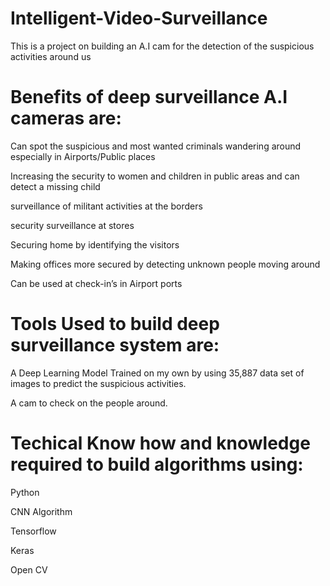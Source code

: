 # Intelligent-Video-Surveillance
This is a project on building an A.I cam for the detection of the suspicious activities around us

# Benefits of deep surveillance A.I cameras are: 
Can spot the suspicious and most wanted criminals wandering around especially in Airports/Public places 

Increasing the security to women and children in public areas and can detect a missing child

surveillance of militant activities at the borders 

security surveillance at stores

Securing home by identifying the visitors 

Making offices more secured by detecting unknown people moving around 

Can be used at check-in’s in Airport ports 

# Tools Used to build deep surveillance system are:
A Deep Learning Model Trained on my own by using 35,887 data set of images to predict the suspicious activities.

A cam to check on the people around. 

# Techical Know how and knowledge required to build algorithms using:
Python

CNN Algorithm

Tensorflow

Keras

Open CV


